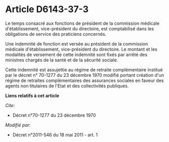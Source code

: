 # Article D6143-37-3

Le temps consacré aux fonctions de président de la commission médicale d'établissement, vice-président du directoire, est
comptabilisé dans les obligations de service des praticiens concernés. 

Une indemnité de fonction est versée au président de la commission médicale d'établissement, vice-président du directoire. Le
montant et les modalités de versement de cette indemnité sont fixés par arrêté des ministres chargés de la santé et de la
sécurité sociale. 

Cette indemnité    est assujettie au régime de retraite complémentaire institué par le décret n° 70-1277 du 23 décembre 1970
modifié portant création d'un régime de retraites complémentaires des assurances sociales en faveur des agents non titulaires
de l'Etat et des collectivités publiques.

**Liens relatifs à cet article**

_Cite_:

  - Décret n°70-1277 du 23 décembre 1970

_Modifié par_:

  - Décret n°2011-546 du 18 mai 2011 - art. 1

